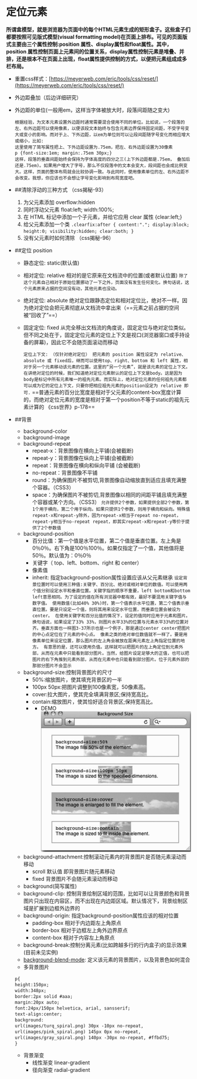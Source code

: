 # 定位元素
 **所谓盒模型，就是浏览器为页面中的每个HTML元素生成的矩形盒子。这些盒子们都要按照可见版式模型(visual formatting model)在页面上排布。可见的页面版式主要由三个属性控制:position 属性、display属性和float属性。其中，position 属性控制页面上元素间的位置关系，display属性控制元素是堆叠、并排，还是根本不在页面上出现，float属性提供控制的方式，以便把元素组成成多栏布局。**
 
 + 重置css样式：[https://meyerweb.com/eric/tools/css/reset/](https://meyerweb.com/eric/tools/css/reset/)
 + 外边距叠加（后边详细研究）
 + 外边距的单位(一般用em，这样当字体被放大时，段落间距随之变大)
    ``` 
    根据经验，为文本元素设置外边距时通常需要混合使用不同的单位。比如说，一个段落的左、右外边距可以使用像素，以便该段文本始终与包含元素边界保持固定间距，不受字号变大或变小的影响。而对于上、下外边距，以em为单位则可以让段间距随字号变化而相应增大或缩小，比如:
    这里使用了简写属性把上、下外边距设置为.75em，把左、右外边距设置为30像素 
    p {font-size:1em; margin:.75em 30px;}
    这样，段落的垂直间距始终会保持为字体高度的四分之三(上下外边距都是.75em， 叠加后还是.75em)。如果用户增大了字号，那么不仅段落中的文本会变大，段间距也会成比例变大。这样，页面的整体布局就会比较协调一致。与此同时，使用像素单位的左、右外边距不会改变。我想，你应该也不会想让字号变化影响到布局宽度吧。
    ```

+ ##清除浮动的三种方式 （css揭秘-93）
    1. 为父元素添加 overflow:hidden 
    2. 同时浮动父元素 float:left; width:100%;
    3. 在 HTML 标记中添加一个子元素，并给它应用 clear 属性 {clear:left;}
    4. 给父元素添加一个类 
            `.clearfix:after {
                       content:".";
                       display:block;
                       height:0;
                       visibility:hidden;
                       clear:both;
            }`
    5. 没有父元素时如何清除 （css揭秘-96）

+ ##定位 position
    + 静态定位: static(默认值)
    + 相对定位: relative 相对的是它原来在文档流中的位置(或者默认位置)
      `除了这个元素自己相对于原始位置挪动了一下之外，页面没有发生任何变化。换句话说，这个元素原来占据的空间没有动，其他元素也没动。`
    + 绝对定位: absolute 绝对定位跟静态定位和相对定位比，绝对不一样。因为绝对定位会把元素彻底从文档流中拿出来（==元素之前占据的空间被“回收了”==）
    + 固定定位: fixed 从完全移出文档流的角度说，固定定位与绝对定位类似。但不同之处在于，固定定位元素的定位上下文是视口(浏览器窗口或手持设备的屏幕)，因此它不会随页面滚动而移动

        `定位上下文: （仅针对绝对定位）
        把元素的 position 属性设定为 relative、absolute 或 fixed后，继而可以使用top、right、bottom 和 left 属性，相对于另一个元素移动该元素的位置。这里的“另一个元素”，就是该元素的定位上下文。在讲绝对定位的时候，我们知道绝对定位元素默认的定位上下文是body。这是因为body是标记中所有元素唯一的祖先元素。而实际上，绝对定位元素的任何祖先元素都可以成为它的定位上下文，只要你把相应祖先元素的position设定为 relative 即可.`
    ==普通元素的百分比宽度是相对于父元素的content-box宽度计算的，而绝对定位元素的宽度是相对于第一个position不等于static的祖先元素计算的 《css世界》p-178==
    
+ ##背景
    + background-color
    + background-image
    + background-repeat
        + repeat-x：背景图像在横向上平铺(会被截断)
        + repeat-y：背景图像在纵向上平铺(会被截断)
        + repeat：背景图像在横向和纵向平铺 (会被截断)
        + no-repeat：背景图像不平铺
        + round：为确保图片不被剪切,背景图像自动缩放直到适应且填充满整个容器。（CSS3）
        + space：为确保图片不被剪切,背景图像以相同的间距平铺且填充满整个容器或某个方向。（CSS3）
            `允许提供2个参数，如果提供全部2个参数，第1个用于横向，第二个用于纵向。如果只提供1个参数，则用于横向和纵向。特殊值repeat-x和repeat-y除外，因为repeat-x相当于repeat no-repeat，repeat-y相当于no-repeat repeat，即其实repeat-x和repeat-y等价于提供了2个参数值`
    + background-position
        + 百分比值：第一个值是水平位置，第二个值是垂直位置。左上角是0％0％。右下角是100％100％。如果仅指定了一个值，其他值将是50％。默认值为：0％0％
        + 关键字（ top、left、bottom、right 和 center）
        + 像素值
        + inherit: 指定background-position属性设置应该从父元素继承
            `设定背景位置时可以使用三种值:关键字、百分比、绝对或相对单位的数值。可以使用两个值分别设定水平和垂直位置。关键字指的顺序不重要，left bottom和bottom left意思相同。为了设定的值在所有浏览器中都有效，最好不要混用关键字值与数字值。
        使用数值(比如40% 30%)时，第一个值表示水平位置，第二个值表示垂直位置。要是只设定一个值，则将其用来设定水平位置，而垂直位置会被设为center。
        在使用关键字和百分比值的情况下，设定的值同时应用于元素和图片。换句话说，如果设定了33% 33%，则图片水平33%的位置与元素水平33%的位置对齐。垂直方面也一样图3-37所示也是一个例子，那是通过center center把图片的中心点定位在了元素的中心点。
        像素之类的绝对单位数值就不一样了。要是用像素单位来设定位置，那么图片的左上角会被放在距离元素左上角指定位置的地方。
        有意思的是，还可以使用负值。这样就可以把图片的左上角定位到元素外部，从而在元素中只能看到部分图片。当然，给图片设定足够大的正值，也可以把图片的右下角推到元素外部，从而在元素中也只能看到部分图片。位于元素外部的那部分图片不会显示`
    + background-size:控制背景图片的尺寸
        + 50%:缩放图片，使其填充背景区的一半
        + 100px 50px:把图片调整到100像素宽，50像素高。
        + cover:拉大图片，使其完全填满背景区;保持宽高比。 
        + contain:缩放图片，使其恰好适合背景区;保持宽高比。
        +   + DEMO ![backgroundSize-c200](media/15446146932552/15446054109564.jpg)
    + background-attachment:控制滚动元素内的背景图片是否随元素滚动而移动
        + scroll 默认值 即背景图片随元素移动
        + fixed 背景图片不会随元素滚动而移动
    + background(简写属性)
    + background-clip: 控制背景绘制区域的范围，比如可以让背景颜色和背景图片只出现在内容区，而不出现在内边距区域。默认情况下，背景绘制区域是扩展到边框外边界的
    + background-origin: 指定background-position属性应该的相对位置
        + padding-box 相对于内边距左上角原点
        + border-box 相对于边框左上角外边界原点
        + content-box 相对于内容左上角原点
    + background-break:控制分离元素(比如跨越多行的行内盒子)的显示效果 (目前未见实例)
    + [background-blend-mode](https://developer.mozilla.org/zh-CN/docs/Web/CSS/background-blend-mode): 定义该元素的背景图片，以及背景色如何混合
    + 多背景图片 
    ```
    p{
    height:150px;
    width:348px;
    border:2px solid #aaa;
    margin:20px auto;
    font:24px/150px helvetica, arial, sansserif;
    text-align:center;
    background:
    url(images/turq_spiral.png) 30px -10px no-repeat,
    url(images/pink_spiral.png) 145px 0px no-repeat,
    url(images/gray_spiral.png) 140px -30px no-repeat, #ffbd75;
    }
    ```
    + 背景渐变
        + 线性渐变 linear-gradient
        + 径向渐变 radial-gradient
        
    